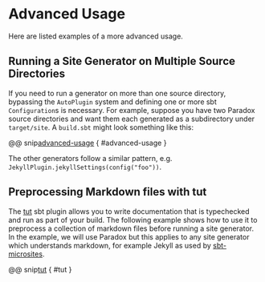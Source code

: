 # Advanced Usage

Here are listed examples of a more advanced usage.

## Running a Site Generator on Multiple Source Directories

If you need to run a generator on more than one source directory, bypassing the `AutoPlugin` system and defining one or more sbt `Configuration`s is necessary. For example, suppose you have two Paradox source directories and want them each generated as a subdirectory under `target/site`. A `build.sbt` might look something like this:

@@ snip[advanced-usage](../../sbt-test/site/can-run-generator-twice/build.sbt) { #advanced-usage }

The other generators follow a similar pattern, e.g. `JekyllPlugin.jekyllSettings(config("foo"))`.

## Preprocessing Markdown files with tut

The [tut] sbt plugin allows you to write documentation that is typechecked and run as part of your build. The following example shows how to use it to preprocess a collection of markdown files before running a site generator. In the example, we will use Paradox but this applies to any site generator which understands markdown, for example Jekyll as used by [sbt-microsites].

@@ snip[tut](../../sbt-test/site/plays-nice-with-tut/build.sbt) { #tut }

[tut]: https://github.com/tpolecat/tut
[sbt-microsites]: https://47deg.github.io/sbt-microsites/

